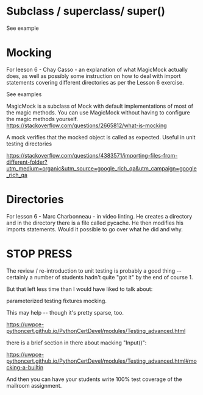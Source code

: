 Subclass / superclass/ super()
==============================

See example

Mocking
=======

For leeson 6 - Chay Casso - an explanation of what MagicMock actually does, as well as possibly some instruction on how to deal with import statements covering different directories as per the Lesson 6 exercise.

See examples

MagicMock is a subclass of Mock with default implementations of most of the magic methods. You can use MagicMock without having to configure the magic methods yourself.
https://stackoverflow.com/questions/2665812/what-is-mocking

A mock verifies that the mocked object is called as expected. Useful in unit testing directories

https://stackoverflow.com/questions/4383571/importing-files-from-different-folder?utm_medium=organic&utm_source=google_rich_qa&utm_campaign=google_rich_qa

Directories
===========
For lesson 6 - Marc Charbonneau - in video linting. He creates a directory and in the directory there is a file called pycache. He then modifies his imports statements. Would it possible to go over what he did and why.

STOP PRESS
==========
The review / re-introduction to unit testing is probably a good thing -- certainly a number of students hadn't quite "got it" by the end of course 1.

But that left less time than I would have liked to talk about:

parameterized testing
fixtures
mocking.

This may help -- though it's pretty sparse, too.

https://uwpce-pythoncert.github.io/PythonCertDevel/modules/Testing_advanced.html

there is a brief section in there about macking "Input()":

https://uwpce-pythoncert.github.io/PythonCertDevel/modules/Testing_advanced.html#mocking-a-builtin

And then you can have your students write 100% test coverage of the mailroom assignment.

